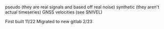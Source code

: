 pseudo (they are real signals and based off real noise) 
synthetic (they aren't actual timeseries)
GNSS velocities (see SNIVEL)

First built 11/22
Migrated to new gitlab 2/23

